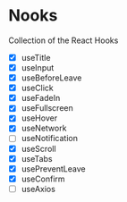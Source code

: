 # Nooks

Collection of the React Hooks

-   [x] useTitle
-   [x] useInput
-   [x] useBeforeLeave
-   [x] useClick
-   [x] useFadeIn
-   [x] useFullscreen
-   [x] useHover
-   [x] useNetwork
-   [ ] useNotification
-   [x] useScroll
-   [x] useTabs
-   [x] usePreventLeave
-   [x] useConfirm
-   [ ] useAxios
